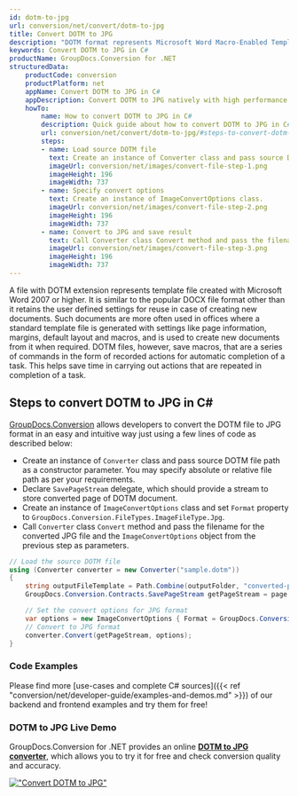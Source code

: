 ```yaml
---
id: dotm-to-jpg
url: conversion/net/convert/dotm-to-jpg
title: Convert DOTM to JPG
description: "DOTM format represents Microsoft Word Macro-Enabled Template with .dotm extension. Learn how to convert DOTM to JPG file programmatically in C# language using GroupDocs.Conversion for .NET library."
keywords: Convert DOTM to JPG in C#
productName: GroupDocs.Conversion for .NET
structuredData:
    productCode: conversion
    productPlatform: net
    appName: Convert DOTM to JPG in C#
    appDescription: Convert DOTM to JPG natively with high performance using C# language and server side GroupDocs.Conversion for .NET APIs, without the use of any software like Microsoft or Open Office.
    howTo:
        name: How to convert DOTM to JPG in C# 
        description: Quick guide about how to convert DOTM to JPG in C# with high performance and accuracy.
        url: conversion/net/convert/dotm-to-jpg/#steps-to-convert-dotm-to-jpg-in-c
        steps:
        - name: Load source DOTM file 
          text: Create an instance of Converter class and pass source DOTM file path as a constructor parameter. You may specify absolute or relative file path as per your requirements. 
          imageUrl: conversion/net/images/convert-file-step-1.png
          imageHeight: 196
          imageWidth: 737
        - name: Specify convert options 
          text: Create an instance of ImageConvertOptions class.
          imageUrl: conversion/net/images/convert-file-step-2.png
          imageHeight: 196
          imageWidth: 737
        - name: Convert to JPG and save result 
          text: Call Converter class Convert method and pass the filename for the converted HTML file and the ImageConvertOptions object from the previous step as parameters.
          imageUrl: conversion/net/images/convert-file-step-3.png
          imageHeight: 196
          imageWidth: 737
---
```


A file with DOTM extension represents template file created with Microsoft Word 2007 or higher. It is similar to the popular DOCX file format other than it retains the user defined settings for reuse in case of creating new documents. Such documents are more often used in offices where a standard template file is generated with settings like page information, margins, default layout and macros, and is used to create new documents from it when required. DOTM files, however, save macros, that are a series of commands in the form of recorded actions for automatic completion of a task. This helps save time in carrying out actions that are repeated in completion of a task.

## Steps to convert DOTM to JPG in C#

[GroupDocs.Conversion](https://products.groupdocs.com/conversion/net) allows developers to convert the DOTM file to JPG format in an easy and intuitive way just using a few lines of code as described below:

* Create an instance of `Converter` class and pass source DOTM file path as a constructor parameter. You may specify absolute or relative file path as per your requirements. 
* Declare `SavePageStream` delegate, which should provide a stream to store converted page of DOTM document.
* Create an instance of `ImageConvertOptions` class and set `Format` property to `GroupDocs.Conversion.FileTypes.ImageFileType.Jpg`.
* Call `Converter` class `Convert` method and pass the filename for the converted JPG file and the `ImageConvertOptions` object from the previous step as parameters.

```csharp
// Load the source DOTM file
using (Converter converter = new Converter("sample.dotm"))
{
    string outputFileTemplate = Path.Combine(outputFolder, "converted-page-{0}.jpg");
    GroupDocs.Conversion.Contracts.SavePageStream getPageStream = page => new FileStream(string.Format(outputFileTemplate, page), FileMode.Create);

    // Set the convert options for JPG format
    var options = new ImageConvertOptions { Format = GroupDocs.Conversion.FileTypes.ImageFileType.Jpg };   
    // Convert to JPG format
    converter.Convert(getPageStream, options);
}
```

### Code Examples

Please find more [use-cases and complete C# sources]({{< ref "conversion/net/developer-guide/examples-and-demos.md" >}}) of our backend and frontend examples and try them for free!

### DOTM to JPG Live Demo

GroupDocs.Conversion for .NET provides an online [**DOTM to JPG converter**](https://products.groupdocs.app/conversion/dotm-to-jpg), which allows you to try it for free and check conversion quality and accuracy.

[!["Convert DOTM to JPG"](conversion/net/images/convert-to-jpg/convert-dotm-to-jpg.png)](https://products.groupdocs.app/conversion/dotm-to-jpg)